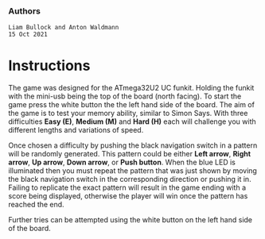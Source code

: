 ### Authors
    Liam Bullock and Anton Waldmann
    15 Oct 2021

# Instructions

The game was designed for the ATmega32U2 UC funkit. Holding the funkit with the mini-usb being the top of the board (north facing).
To start the game press the white button the the left hand side of the board. 
The aim of the game is to test your memory ability, similar to Simon Says. With three difficulties **Easy (E)**, **Medium (M)** and **Hard (H)** each will challenge you with different lengths and variations of speed.


Once chosen a difficulty by pushing the black navigation switch in a pattern will be randomly generated. This pattern could be either **Left arrow**, **Right arrow**, **Up arrow**, **Down arrow**, or **Push button**. When the blue LED is illuminated then you must repeat the pattern that was just shown by moving the black navigation switch in the corresponding direction or pushing it in. Failing to replicate the exact pattern will result in the game ending with a score being displayed, otherwise the player will win once the pattern has reached the end.

Further tries can be attempted using the white button on the left hand side of the board.


